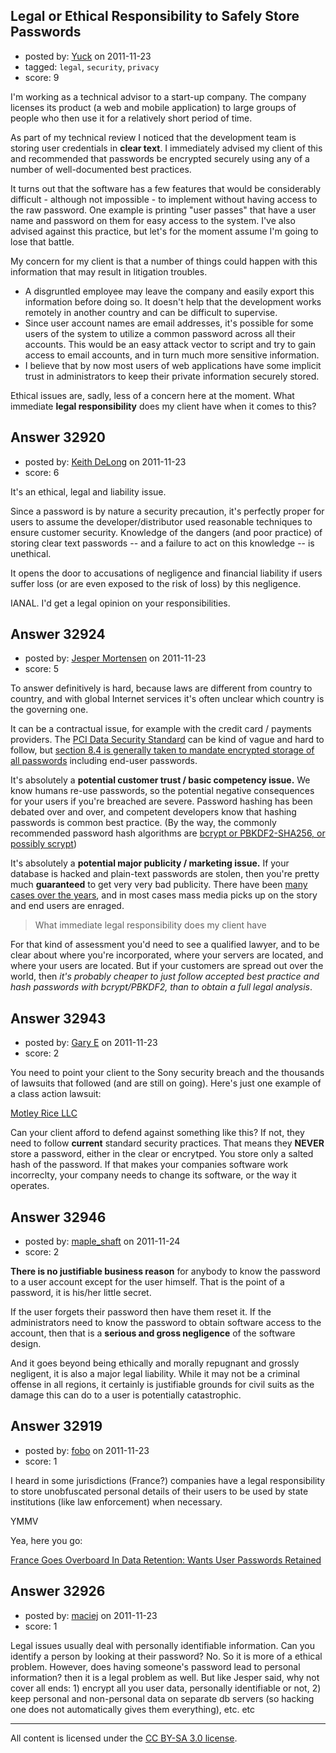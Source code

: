 ## Legal or Ethical Responsibility to Safely Store Passwords

- posted by: [Yuck](https://stackexchange.com/users/-1/11398-yuck) on 2011-11-23
- tagged: `legal`, `security`, `privacy`
- score: 9

I'm working as a technical advisor to a start-up company. The company licenses its product (a web and mobile application) to large groups of people who then use it for a relatively short period of time.

As part of my technical review I noticed that the development team is storing user credentials in **clear text**. I immediately advised my client of this and recommended that passwords be encrypted securely using any of a number of well-documented best practices.

It turns out that the software has a few features that would be considerably difficult - although not impossible - to implement without having access to the raw password. One example is printing "user passes" that have a user name and password on them for easy access to the system. I've also advised against this practice, but let's for the moment assume I'm going to lose that battle.

My concern for my client is that a number of things could happen with this information that may result in litigation troubles.

* A disgruntled employee may leave the company and easily export this information before doing so. It doesn't help that the development works remotely in another country and can be difficult to supervise.
* Since user account names are email addresses, it's possible for some users of the system to utilize a common password across all their accounts. This would be an easy attack vector to script and try to gain access to email accounts, and in turn much more sensitive information.
* I believe that by now most users of web applications have some implicit trust in administrators to keep their private information securely stored.

Ethical issues are, sadly, less of a concern here at the moment. What immediate **legal responsibility** does my client have when it comes to this?


## Answer 32920

- posted by: [Keith DeLong](https://stackexchange.com/users/-1/888-keith-delong) on 2011-11-23
- score: 6

It's an ethical, legal and liability issue. 

Since a password is by nature a security precaution, it's perfectly proper for users to assume the developer/distributor used reasonable techniques to ensure customer security. Knowledge of the dangers (and poor practice) of storing clear text passwords -- and a failure to act on this knowledge -- is unethical. 

It opens the door to accusations of negligence and financial liability if users suffer loss (or are even exposed to the risk of loss) by this negligence. 

IANAL. I'd get a legal opinion on your responsibilities. 



## Answer 32924

- posted by: [Jesper Mortensen](https://stackexchange.com/users/-1/1261-jesper-mortensen) on 2011-11-23
- score: 5

<p>To answer definitively is hard, because laws are different from country to country, and with global Internet services it's often unclear which country is the governing one.</p>

<p>It can be a contractual issue, for example with the credit card / payments providers. The  <a href="http://selfservice.kb.net/display/2n/_index1.aspx?tab=faq&amp;r=0.3188623" rel="nofollow">PCI Data Security Standard</a> can be kind of vague and hard to follow, but <a href="https://www.pcisecuritystandards.org/pdfs/navigating_pci_dss_v1-1.pdf" rel="nofollow">section 8.4 is generally taken to mandate encrypted storage of all passwords</a> including end-user passwords.</p>

<p>It's absolutely a <strong>potential customer trust / basic competency issue.</strong> We know humans re-use passwords, so the potential negative consequences for your users if you're breached are severe. Password hashing has been debated over and over, and competent developers know that hashing passwords is common best practice. (By the way, the commonly recommended password hash algorithms are <a href="http://security.stackexchange.com/questions/211/how-to-securely-hash-passwords">bcrypt or PBKDF2-SHA256, or possibly scrypt</a>)</p>

<p>It's absolutely a <strong>potential major publicity / marketing issue.</strong> If your database is hacked and plain-text passwords are stolen, then you're pretty much <strong>guaranteed</strong> to get very very bad publicity. There have been <a href="https://encrypted.google.com/search?sourceid=chrome&amp;ie=UTF-8&amp;q=passwords%20stolen" rel="nofollow">many cases over the years</a>, and in most cases mass media picks up on the story and end users are enraged.</p>

<blockquote>
  <p>What immediate legal responsibility does my client have</p>
</blockquote>

<p>For that kind of assessment you'd need to see a qualified lawyer, and to be clear about where you're incorporated, where your servers are located, and where your users are located. But if your customers are spread out over the world, then <em>it's probably cheaper to just follow accepted best practice and hash passwords with bcrypt/PBKDF2, than to obtain a full legal analysis</em>.</p>



## Answer 32943

- posted by: [Gary E](https://stackexchange.com/users/-1/2587-gary-e) on 2011-11-23
- score: 2

<p>You need to point your client to the Sony security breach and the thousands of lawsuits that followed (and are still on going). Here's just one example of a class action lawsuit:</p>

<p><a href="http://www.gamerslawsuit.com/?gclid=CJm--5fozawCFQrHKgodIn3hpg" rel="nofollow">Motley Rice LLC</a></p>

<p>Can your client afford to defend against something like this? If not, they need to follow <strong>current</strong> standard security practices. That means they <strong>NEVER</strong> store a password, either in the clear or encrytped. You store only a salted hash of the password. If that makes your companies software work incorreclty, your company needs to change its software, or the way it operates.</p>



## Answer 32946

- posted by: [maple_shaft](https://stackexchange.com/users/-1/14070-maple-shaft) on 2011-11-24
- score: 2

**There is no justifiable business reason** for anybody to know the password to a user account except for the user himself.  That is the point of a password, it is his/her little secret.

If the user forgets their password then have them reset it.  If the administrators need to know the password to obtain software access to the account, then that is a **serious and gross negligence** of the software design.

And it goes beyond being ethically and morally repugnant and grossly negligent, it is also a major legal liability.  While it may not be a criminal offense in all regions, it certainly is justifiable grounds for civil suits as the damage this can do to a user is potentially catastrophic.


## Answer 32919

- posted by: [fobo](https://stackexchange.com/users/-1/14484-fobo) on 2011-11-23
- score: 1

<p>I heard in some jurisdictions (France?) companies have a legal responsibility to store unobfuscated personal details of their users to be used by state institutions (like law enforcement) when necessary.</p>

<p>YMMV</p>

<p>Yea, here you go:</p>

<p><a href="http://www.techdirt.com/articles/20110303/03520213350/france-goes-overboard-data-retention-wants-user-passwords-retained.shtml#comments" rel="nofollow">France Goes Overboard In Data Retention: Wants User Passwords Retained</a></p>



## Answer 32926

- posted by: [maciej](https://stackexchange.com/users/-1/14311-maciej) on 2011-11-23
- score: 1

Legal issues usually deal with personally identifiable information. Can you identify a person by looking at their password? No. So it is more of a ethical problem. However, does having someone's password lead to personal information? then it is a legal problem as well. 
But like Jesper said, why not cover all ends: 1) encrypt all you user data, personally identifiable or not, 2) keep personal and non-personal data on separate db servers (so hacking one does not automatically gives them everything), etc. etc



---

All content is licensed under the [CC BY-SA 3.0 license](https://creativecommons.org/licenses/by-sa/3.0/).
